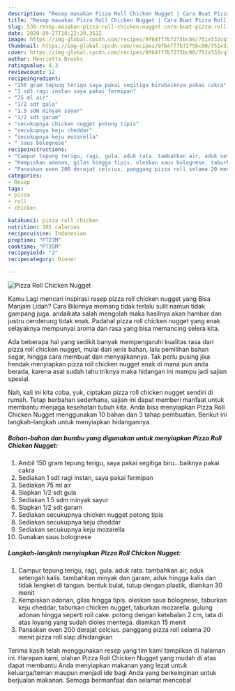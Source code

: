 ```yaml
---
description: "Resep masakan Pizza Roll Chicken Nugget | Cara Buat Pizza Roll Chicken Nugget Yang Sempurna"
title: "Resep masakan Pizza Roll Chicken Nugget | Cara Buat Pizza Roll Chicken Nugget Yang Sempurna"
slug: 538-resep-masakan-pizza-roll-chicken-nugget-cara-buat-pizza-roll-chicken-nugget-yang-sempurna
date: 2020-09-27T18:22:39.351Z
image: https://img-global.cpcdn.com/recipes/9f64ff7b7275bc00/751x532cq70/pizza-roll-chicken-nugget-foto-resep-utama.jpg
thumbnail: https://img-global.cpcdn.com/recipes/9f64ff7b7275bc00/751x532cq70/pizza-roll-chicken-nugget-foto-resep-utama.jpg
cover: https://img-global.cpcdn.com/recipes/9f64ff7b7275bc00/751x532cq70/pizza-roll-chicken-nugget-foto-resep-utama.jpg
author: Henrietta Brooks
ratingvalue: 4.3
reviewcount: 12
recipeingredient:
- "150 gram tepung terigu saya pakai segitiga birubaiknya pakai cakra"
- "1 sdt ragi instan saya pakai fermipan"
- "75 ml air"
- "1/2 sdt gula"
- "1.5 sdm minyak sayur"
- "1/2 sdt garam"
- "secukupnya chicken nugget potong tipis"
- "secukupnya keju cheddar"
- "secukupnya keju mozarella"
- " saus bolognese"
recipeinstructions:
- "Campur tepung terigu, ragi, gula. aduk rata. tambahkan air, aduk setengah kalis. tambahkan minyak dan garam, aduk hingga kalis dan tidak lengket di tangan. bentuk bulat, tutup dengan plastik, diamkan 30 menit"
- "Kempiskan adonan, gilas hingga tipis. oleskan saus bolognese, taburkan keju cheddar, taburkan chicken nugget, taburkan mozarella. gulung adonan hingga seperti roll cake. potong dengan ketebalan 2 cm, tata di atas loyang yang sudah dioles mentega. diamkan 15 menit"
- "Panaskan oven 200 derajat celcius. panggang pizza roll selama 20 menit pizza roll siap dihidangkan"
categories:
- Resep
tags:
- pizza
- roll
- chicken

katakunci: pizza roll chicken 
nutrition: 101 calories
recipecuisine: Indonesian
preptime: "PT27M"
cooktime: "PT35M"
recipeyield: "2"
recipecategory: Dinner

---
```



![Pizza Roll Chicken Nugget](https://img-global.cpcdn.com/recipes/9f64ff7b7275bc00/751x532cq70/pizza-roll-chicken-nugget-foto-resep-utama.jpg)

Kamu Lagi mencari inspirasi resep pizza roll chicken nugget yang Bisa Manjain Lidah? Cara Bikinnya memang tidak terlalu sulit namun tidak gampang juga. andaikata salah mengolah maka hasilnya akan hambar dan justru cenderung tidak enak. Padahal pizza roll chicken nugget yang enak selayaknya mempunyai aroma dan rasa yang bisa memancing selera kita.

Ada beberapa hal yang sedikit banyak mempengaruhi kualitas rasa dari pizza roll chicken nugget, mulai dari jenis bahan, lalu pemilihan bahan segar, hingga cara membuat dan menyajikannya. Tak perlu pusing jika hendak menyiapkan pizza roll chicken nugget enak di mana pun anda berada, karena asal sudah tahu triknya maka hidangan ini mampu jadi sajian spesial.




Nah, kali ini kita coba, yuk, ciptakan pizza roll chicken nugget sendiri di rumah. Tetap berbahan sederhana, sajian ini dapat memberi manfaat untuk membantu menjaga kesehatan tubuh kita. Anda bisa menyiapkan Pizza Roll Chicken Nugget menggunakan 10 bahan dan 3 tahap pembuatan. Berikut ini langkah-langkah untuk menyiapkan hidangannya.

<!--inarticleads1-->

##### Bahan-bahan dan bumbu yang digunakan untuk menyiapkan Pizza Roll Chicken Nugget:

1. Ambil 150 gram tepung terigu, saya pakai segitiga biru...baiknya pakai cakra
1. Sediakan 1 sdt ragi instan, saya pakai fermipan
1. Sediakan 75 ml air
1. Siapkan 1/2 sdt gula
1. Sediakan 1.5 sdm minyak sayur
1. Siapkan 1/2 sdt garam
1. Sediakan secukupnya chicken nugget potong tipis
1. Sediakan secukupnya keju cheddar
1. Sediakan secukupnya keju mozarella
1. Gunakan  saus bolognese




<!--inarticleads2-->

##### Langkah-langkah menyiapkan Pizza Roll Chicken Nugget:

1. Campur tepung terigu, ragi, gula. aduk rata. tambahkan air, aduk setengah kalis. tambahkan minyak dan garam, aduk hingga kalis dan tidak lengket di tangan. bentuk bulat, tutup dengan plastik, diamkan 30 menit
1. Kempiskan adonan, gilas hingga tipis. oleskan saus bolognese, taburkan keju cheddar, taburkan chicken nugget, taburkan mozarella. gulung adonan hingga seperti roll cake. potong dengan ketebalan 2 cm, tata di atas loyang yang sudah dioles mentega. diamkan 15 menit
1. Panaskan oven 200 derajat celcius. panggang pizza roll selama 20 menit pizza roll siap dihidangkan




Terima kasih telah menggunakan resep yang tim kami tampilkan di halaman ini. Harapan kami, olahan Pizza Roll Chicken Nugget yang mudah di atas dapat membantu Anda menyiapkan makanan yang lezat untuk keluarga/teman maupun menjadi ide bagi Anda yang berkeinginan untuk berjualan makanan. Semoga bermanfaat dan selamat mencoba!
